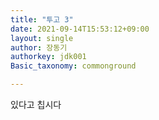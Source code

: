 ```yaml
---
title: "투고 3"
date: 2021-09-14T15:53:12+09:00
layout: single
author: 장동기
authorkey: jdk001
Basic_taxonomy: commonground

---
```



있다고 칩시다
